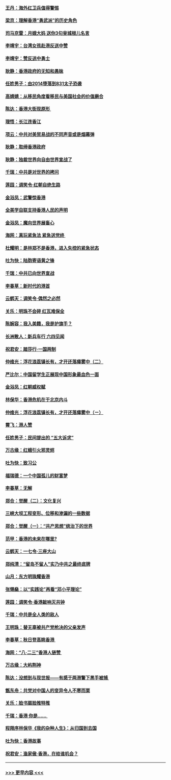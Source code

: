 #### [王丹：海外红卫兵值得警惕](../pages/nsc993/n11498138.md?t=09041622) 
#### [梁京：理解香港“勇武派”的历史角色](../pages/nsc993/n11498006.md?t=09041622) 
#### [司马京雷：月娥大妈  送你3句皇城根儿名言](../pages/nsc993/n11497885.md?t=09041622) 
#### [李靖宇：台湾女孩赴港反送中赞](../pages/nsc993/n11497721.md?t=09041622) 
#### [李靖宇：赞反送中勇士](../pages/nsc993/n11497452.md?t=09041622) 
#### [耿静：香港政府的无知和愚昧](../pages/nsc993/n11494238.md?t=09041622) 
#### [任姓男子：由2014堕落到831太子恐袭](../pages/nsc993/n11496683.md?t=09041622) 
#### [高婧婧：从移民角度看移民与美国社会的价值磨合](../pages/nsc993/n11495757.md?t=09041622) 
#### [陈达：香港大街现原形 ](../pages/nsc993/n11495441.md?t=09041622) 
#### [理悟：长江连香江](../pages/nsc993/n11495377.md?t=09041622) 
#### [项云：中共对美贸易战的不同声音或是烟幕弹](../pages/nsc993/n11494929.md?t=09041622) 
#### [耿静：取缔香港政府](../pages/nsc993/n11494218.md?t=09041622) 
#### [耿静：独裁世界向自由世界宣战了](../pages/nsc993/n11494190.md?t=09041622) 
#### [千瑞：中共是对世界的拷问](../pages/nsc993/n11493021.md?t=09041622) 
#### [莲园：调笑令‧红朝自绝生路](../pages/nsc993/n11493011.md?t=09041622) 
#### [金浴凤：武警惊香港](../pages/nsc993/n11492994.md?t=09041622) 
#### [全美学自联支持香港人民的声明](../pages/nsc993/n11492630.md?t=09041622) 
#### [金浴凤：魔向世界展畜心](../pages/nsc993/n11492599.md?t=09041622) 
#### [海网：真玩紧急法 紧急送党终 ](../pages/nsc993/n11492535.md?t=09041622) 
#### [杜耀明：是林郑不是香港，进入失控的紧急状态](../pages/nsc993/n11491420.md?t=09041622) 
#### [吐为快：陆胞寄语黄之锋](../pages/nsc993/n11491117.md?t=09041622) 
#### [千瑞：中共已向世界宣战](../pages/nsc993/n11490123.md?t=09041622) 
#### [李春草：新时代的港首](../pages/nsc993/n11489864.md?t=09041622) 
#### [云鹤天：调笑令·偶然之必然](../pages/nsc993/n11489701.md?t=09041622) 
#### [关乐：明珠不会碎 红瓦难保全](../pages/nsc993/n11489647.md?t=09041622) 
#### [陈婉容：我入美籍，我是护旗手？](../pages/nsc993/n11487908.md?t=09041622) 
#### [长洲散人：新兵车行 六四见闻](../pages/nsc993/n11487729.md?t=09041622) 
#### [祝君安：踏莎行‧一国两制](../pages/nsc993/n11487699.md?t=09041622) 
#### [仲维光：浮花浪蕊镇长有，才开还落瘴雾中（二）](../pages/nsc993/n11483286.md?t=09041622) 
#### [严比尔：中国留学生正展现中国形象最血色一面](../pages/nsc993/n11485145.md?t=09041622) 
#### [金浴凤：红朝威权赋](../pages/nsc993/n11485191.md?t=09041622) 
#### [林保华：香港危机在于北京内斗](../pages/nsc993/n11484593.md?t=09041622) 
#### [仲维光：浮花浪蕊镇长有，才开还落瘴雾中（ㄧ）](../pages/nsc993/n11483259.md?t=09041622) 
#### [霄飞：港人赞](../pages/nsc993/n11482957.md?t=09041622) 
#### [任姓男子：民间提出的 “五大诉求”](../pages/nsc993/n11482897.md?t=09041622) 
#### [万古缘：红蛾引火邪灵烬](../pages/nsc993/n11482886.md?t=09041622) 
#### [吐为快：致习公](../pages/nsc993/n11482867.md?t=09041622) 
#### [福瑞德：一个中国孤儿的财富梦](../pages/nsc993/n11482817.md?t=09041622) 
#### [李春草：无解](../pages/nsc993/n11482791.md?t=09041622) 
#### [郑合：觉醒（二）：文化复兴](../pages/nsc993/n11478025.md?t=09041622) 
#### [三峡大坝工程变形、位移和渗漏的一些数据](../pages/nsc993/n11478232.md?t=09041622) 
#### [郑合：觉醒（一）：“共产思想”统治下的世界](../pages/nsc993/n11477663.md?t=09041622) 
#### [范甲：香港的未来在哪里?](../pages/nsc993/n11477249.md?t=09041622) 
#### [云鹤天：一七令·三座大山](../pages/nsc993/n11477192.md?t=09041622) 
#### [郑纯清：“留岛不留人”实乃中共之最终底牌](../pages/nsc993/n11476160.md?t=09041622) 
#### [山月：东方明珠耀香港](../pages/nsc993/n11476077.md?t=09041622) 
#### [张翎燊：以“实践论”再看“邓小平理论”](../pages/nsc993/n11475733.md?t=09041622) 
#### [莲园：调笑令‧香港敲响灭共钟](../pages/nsc993/n11475723.md?t=09041622) 
#### [千瑞：中共是全人类的敌人](../pages/nsc993/n11475329.md?t=09041622) 
#### [王明珠：替无辜被共产党枪决的父亲发声](../pages/nsc993/n11474570.md?t=09041622) 
#### [李春草：秋日登高眺香港 ](../pages/nsc993/n11474491.md?t=09041622) 
#### [海网：“八·二三”香港人链赞 ](../pages/nsc993/n11474538.md?t=09041622) 
#### [万古缘：大屿荆神](../pages/nsc993/n11474401.md?t=09041622) 
#### [陈达：没想到与现世报——有感于两港警下黑手被捕 ](../pages/nsc993/n11472557.md?t=09041622) 
#### [甑东舟：共党对中国人的变异令人不寒而栗](../pages/nsc993/n11472496.md?t=09041622) 
#### [关乐：脸书扇脸推特推](../pages/nsc993/n11472488.md?t=09041622) 
#### [千瑞：香港  你是…… ](../pages/nsc993/n11472459.md?t=09041622) 
#### [程翔序林保华《我的杂种人生》：从归国到去国](../pages/nsc993/n11472369.md?t=09041622) 
#### [吐为快：香港故事](../pages/nsc993/n11471931.md?t=09041622) 
#### [祝君安：渔家傲‧香港，在给谁机会？](../pages/nsc993/n11469718.md?t=09041622) 

----
#### [ >>> 更早内容 <<< ](../indexes/nsc993-earlier.md)

